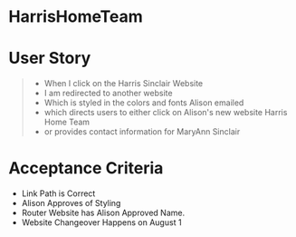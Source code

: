 # HarrisHomeTeam

# User Story

> * When I click on the Harris Sinclair Website
> * I am redirected to another website
> * Which is styled in the colors and fonts Alison emailed
> * which directs users to either click on Alison's new website Harris Home Team
> * or provides contact information for MaryAnn Sinclair


# Acceptance Criteria
* Link Path is Correct
* Alison Approves of Styling
* Router Website has Alison Approved Name.
* Website Changeover Happens on August 1
